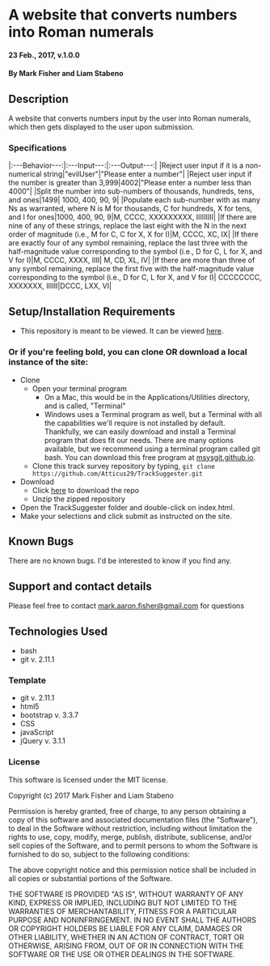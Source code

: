 
# A website that converts numbers into Roman numerals

#### 23 Feb., 2017, v.1.0.0

#### By Mark Fisher and Liam Stabeno

## Description

A website that converts numbers input by the user into Roman numerals, which then gets displayed to the user upon submission.

### Specifications

|:---Behavior---:|:---Input---:|:---Output---:|
|Reject user input if it is a non-numerical string|"evilUser"|"Please enter a number"|
|Reject user input if the number is greater than 3,999|4002|"Please enter a number less than 4000"|
|Split the number into sub-numbers of thousands, hundreds, tens, and ones|1499| 1000, 400, 90, 9|
|Populate each sub-number with as many Ns as warranted, where N is M for thousands, C for hundreds, X for tens, and I for ones|1000, 400, 90, 9|M, CCCC, XXXXXXXXX, IIIIIIIII|
|If there are nine of any of these strings, replace the last eight with the N in the next order of magnitude (i.e., M for C, C for X, X for I)|M, CCCC, XC, IX|
|If there are exactly four of any symbol remaining, replace the last three with the half-magnitude value corresponding to the symbol (i.e., D for C, L for X, and V for I)|M, CCCC, XXXX, IIII| M, CD, XL, IV|
|If there are more than three of any symbol remaining, replace the first five with the half-magnitude value corresponding to the symbol (i.e., D for C, L for X, and V for I)| CCCCCCCC, XXXXXXX, IIIIII|DCCC, LXX, VI|


## Setup/Installation Requirements

* This repository is meant to be viewed. It can be viewed [here](https://Atticus29.github.io/romanNumerals).

### Or if you're feeling bold, you can clone OR download a local instance of the site:

* Clone
  * Open your terminal program
    * On a Mac, this would be in the Applications/Utilities directory, and is called, "Terminal"
    * Windows uses a Terminal program as well, but a Terminal with all the capabilities we'll require is not installed by default. Thankfully, we can easily download and install a Terminal program that does fit our needs.
There are many options available, but we recommend using a terminal program called git bash. You can download this free program at [msysgit.github.io](https://git-for-windows.github.io/).
  * Clone this track survey repository by typing, `git clone https://github.com/Atticus29/TrackSuggester.git`
* Download
  * Click [here](https://github.com/Atticus29/romanNumerals/archive/master.zip) to download the repo
  * Unzip the zipped repository
* Open the TrackSuggester folder and double-click on index.html.
* Make your selections and click submit as instructed on the site.


## Known Bugs

There are no known bugs. I'd be interested to know if you find any.

## Support and contact details

Please feel free to contact mark.aaron.fisher@gmail.com for questions

## Technologies Used

* bash
* git v. 2.11.1

### Template
* git v. 2.11.1
* html5
* bootstrap v. 3.3.7
* CSS
* javaScript
* jQuery v. 3.1.1

### License

This software is licensed under the MIT license.

Copyright (c) 2017 Mark Fisher and Liam Stabeno

Permission is hereby granted, free of charge, to any person obtaining a copy
of this software and associated documentation files (the "Software"), to deal
in the Software without restriction, including without limitation the rights
to use, copy, modify, merge, publish, distribute, sublicense, and/or sell
copies of the Software, and to permit persons to whom the Software is
furnished to do so, subject to the following conditions:

The above copyright notice and this permission notice shall be included in all
copies or substantial portions of the Software.

THE SOFTWARE IS PROVIDED "AS IS", WITHOUT WARRANTY OF ANY KIND, EXPRESS OR
IMPLIED, INCLUDING BUT NOT LIMITED TO THE WARRANTIES OF MERCHANTABILITY,
FITNESS FOR A PARTICULAR PURPOSE AND NONINFRINGEMENT. IN NO EVENT SHALL THE
AUTHORS OR COPYRIGHT HOLDERS BE LIABLE FOR ANY CLAIM, DAMAGES OR OTHER
LIABILITY, WHETHER IN AN ACTION OF CONTRACT, TORT OR OTHERWISE, ARISING FROM,
OUT OF OR IN CONNECTION WITH THE SOFTWARE OR THE USE OR OTHER DEALINGS IN THE
SOFTWARE.

